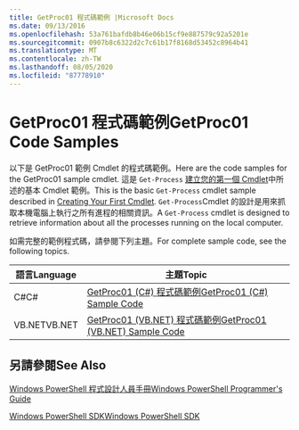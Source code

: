 ```yaml
---
title: GetProc01 程式碼範例 |Microsoft Docs
ms.date: 09/13/2016
ms.openlocfilehash: 53a761bafdb8b46e06b15cf9e887579c92a5201e
ms.sourcegitcommit: 0907b8c6322d2c7c61b17f8168d53452c8964b41
ms.translationtype: MT
ms.contentlocale: zh-TW
ms.lasthandoff: 08/05/2020
ms.locfileid: "87778910"
---
```

# <a name="getproc01-code-samples"></a><span data-ttu-id="f0005-102">GetProc01 程式碼範例</span><span class="sxs-lookup"><span data-stu-id="f0005-102">GetProc01 Code Samples</span></span>

<span data-ttu-id="f0005-103">以下是 GetProc01 範例 Cmdlet 的程式碼範例。</span><span class="sxs-lookup"><span data-stu-id="f0005-103">Here are the code samples for the GetProc01 sample cmdlet.</span></span> <span data-ttu-id="f0005-104">這是 `Get-Process` [建立您的第一個 Cmdlet](../cmdlet/creating-a-cmdlet-without-parameters.md)中所述的基本 Cmdlet 範例。</span><span class="sxs-lookup"><span data-stu-id="f0005-104">This is the basic `Get-Process` cmdlet sample described in [Creating Your First Cmdlet](../cmdlet/creating-a-cmdlet-without-parameters.md).</span></span> <span data-ttu-id="f0005-105">`Get-Process`Cmdlet 的設計是用來抓取本機電腦上執行之所有進程的相關資訊。</span><span class="sxs-lookup"><span data-stu-id="f0005-105">A `Get-Process` cmdlet is designed to retrieve information about all the processes running on the local computer.</span></span>

<span data-ttu-id="f0005-106">如需完整的範例程式碼，請參閱下列主題。</span><span class="sxs-lookup"><span data-stu-id="f0005-106">For complete sample code, see the following topics.</span></span>

|<span data-ttu-id="f0005-107">語言</span><span class="sxs-lookup"><span data-stu-id="f0005-107">Language</span></span>|<span data-ttu-id="f0005-108">主題</span><span class="sxs-lookup"><span data-stu-id="f0005-108">Topic</span></span>|
|--------------|-----------|
|<span data-ttu-id="f0005-109">C#</span><span class="sxs-lookup"><span data-stu-id="f0005-109">C#</span></span>|[<span data-ttu-id="f0005-110">GetProc01 (C#) 程式碼範例</span><span class="sxs-lookup"><span data-stu-id="f0005-110">GetProc01 (C#) Sample Code</span></span>](./getproc01-csharp-sample-code.md)|
|<span data-ttu-id="f0005-111">VB.NET</span><span class="sxs-lookup"><span data-stu-id="f0005-111">VB.NET</span></span>|[<span data-ttu-id="f0005-112">GetProc01 (VB.NET) 程式碼範例</span><span class="sxs-lookup"><span data-stu-id="f0005-112">GetProc01 (VB.NET) Sample Code</span></span>](./getproc01-vb-net-sample-code.md)|

## <a name="see-also"></a><span data-ttu-id="f0005-113">另請參閱</span><span class="sxs-lookup"><span data-stu-id="f0005-113">See Also</span></span>

[<span data-ttu-id="f0005-114">Windows PowerShell 程式設計人員手冊</span><span class="sxs-lookup"><span data-stu-id="f0005-114">Windows PowerShell Programmer's Guide</span></span>](./windows-powershell-programmer-s-guide.md)

[<span data-ttu-id="f0005-115">Windows PowerShell SDK</span><span class="sxs-lookup"><span data-stu-id="f0005-115">Windows PowerShell SDK</span></span>](../windows-powershell-reference.md)
